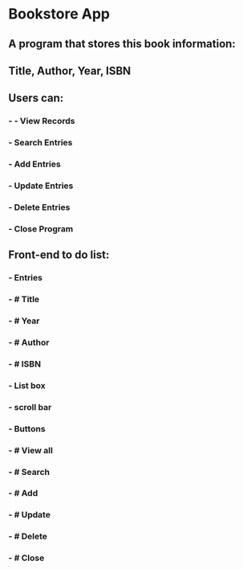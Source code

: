 # Bookstore App
## A program that stores this book information:
## Title, Author, Year, ISBN

## Users can:
### -  - View Records
### -  Search Entries
### -  Add Entries
### -  Update Entries
### -  Delete Entries
### -  Close Program

## Front-end to do list:
### -  Entries
### - # Title
### - # Year
### - # Author
### - # ISBN
### -  List box
### -  scroll bar
### -  Buttons
### - # View all
### - # Search
### - # Add
### - # Update
### - # Delete
### - # Close